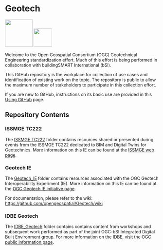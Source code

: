 # Geotech

<img src="http://www.opengeospatial.org/pub/www/files/OGC_Logo_2D_Blue_x_0_0.png" height="90"/>
<img src="https://technical.buildingsmart.org/wp-content/uploads/2018/11/Retina_NEW_-BuildingSMART_RGB_International_colour.png" height="60"/>

Welcome to the Open Geospatial Consortium (OGC) Geotechnical Engineering standardization effort. Much of this effort is being performed in collaboration with buildingSMART International (bSI).

This GitHub repository is the workplace for collection of use cases and identification of existing work on the topic. The repository is public to allow the maximum number of stakeholders to participate in this collection effort.

If you are new to GitHub, instructions on its basic use are provided in this [Using GitHub](https://github.com/opengeospatial/Geotech/blob/master/UsingGitHub.md) page.

## Repository Contents

### ISSMGE TC222
The [ISSMGE TC222](https://github.com/opengeospatial/Geotech/tree/master/ISSMGE_TC222) folder contains resources shared or presented during events from the ISSMGE TC222 dedicated to BIM and Digital Twins for Geotechnics. More information on this IE can be found at the [ISSMGE web page](https://www.issmge.org/committees/technical-committees/applications/geotechnical-bim-and-dt).


### Geotech IE
The [Geotech_IE](https://github.com/opengeospatial/Geotech/tree/master/Geotech_IE) folder contains resources associated with the OGC Geotech Interoperability Experiment (IE). More information on this IE can be found at the [OGC Geotech IE initiative page](https://www.ogc.org/projects/initiatives/geotechie).

For documentation, please refer to the wiki: https://github.com/opengeospatial/Geotech/wiki

### IDBE Geotech
The [IDBE_Geotech](https://github.com/opengeospatial/Geotech/tree/master/IDBE_Geotech) folder contains contains content from workshops and subsequent work performed as part of the joint OGC-bSI Integrated Digital Built Environment group. For more information on the IDBE, visit the [OGC public information page](http://www.opengeospatial.org/projects/groups/idbesc).
